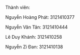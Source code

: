 
Thành viên: 

Nguyễn Hoàng Phát: 3121410377

Nguyễn Văn Tân: 3121410444 

Lê Duy Khánh: 3121410258 

Nguyễn Zi Đan: 3121410138
